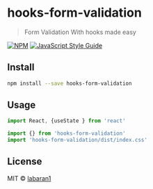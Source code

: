 # hooks-form-validation

> Form Validation With hooks made easy 

[![NPM](https://img.shields.io/npm/v/hooks-form-validation.svg)](https://www.npmjs.com/package/hooks-form-validation) [![JavaScript Style Guide](https://img.shields.io/badge/code_style-standard-brightgreen.svg)](https://standardjs.com)

## Install

```bash
npm install --save hooks-form-validation
```

## Usage

```jsx
import React, {useState } from 'react'

import {} from 'hooks-form-validation'
import 'hooks-form-validation/dist/index.css'


```

## License

MIT © [labaran1](https://github.com/labaran1)
